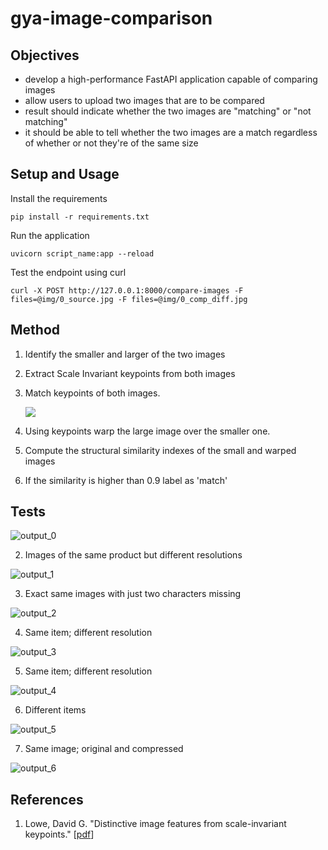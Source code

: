 # gya-image-comparison



## Objectives

- develop a high-performance FastAPI application capable of comparing images
- allow users to upload two images that are to be compared
- result should indicate whether the two images are "matching" or "not matching"
- it should be able to tell whether the two images are a match regardless of whether or not they're of the same size



## Setup and Usage

Install the requirements

`pip install -r requirements.txt`

Run the application

`uvicorn script_name:app --reload`

Test the endpoint using curl

`curl -X POST http://127.0.0.1:8000/compare-images -F files=@img/0_source.jpg -F files=@img/0_comp_diff.jpg`



## Method
1. Identify the smaller and larger of the two images

2. Extract Scale Invariant keypoints from both images

3. Match keypoints of both images.

   ![](D:\gya-image-comparasion\similarity_orignal_1.png)

4. Using keypoints warp the large image over the smaller one.

5. Compute the structural similarity indexes of the small and warped images

6. If the similarity is higher than 0.9 label as 'match'

   

## Tests

![output_0](./imgs/output_0.png)

2. Images of the same product but different resolutions

![output_1](./imgs/output_1.png)

3. Exact same images with just two characters missing

![output_2](./imgs/output_2.png)

4. Same item; different resolution

![output_3](./imgs/output_3.png)

5. Same item; different resolution

![output_4](./imgs/output_4.png)

6. Different items

![output_5](./imgs/output_5.png)

7. Same image; original and compressed

![output_6](./imgs/output_6.png)

## References

1. Lowe, David G. "Distinctive image features from scale-invariant keypoints." [[pdf](https://www.cs.ubc.ca/~lowe/papers/ijcv04.pdf)]
